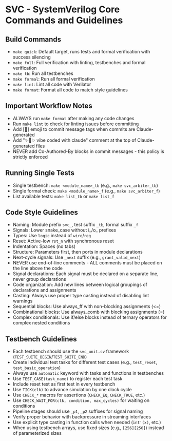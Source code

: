 # SVC - SystemVerilog Core Commands and Guidelines

## Build Commands
- `make quick`: Default target, runs tests and formal verification with success silencing
- `make full`: Full verification with linting, testbenches and formal verification
- `make tb`: Run all testbenches
- `make formal`: Run all formal verification
- `make lint`: Lint all code with Verilator
- `make format`: Format all code to match style guidelines

## Important Workflow Notes
- ALWAYS run `make format` after making any code changes
- Run `make lint` to check for linting issues before committing
- Add [🤖] emoji to commit message tags when commits are Claude-generated
- Add "✨🤖✨ vibe coded with claude" comment at the top of Claude-generated files
- NEVER add Co-Authored-By blocks in commit messages - this policy is strictly enforced

## Running Single Tests
- Single testbench: `make <module_name>_tb` (e.g., `make svc_arbiter_tb`)
- Single formal check: `make <module_name>_f` (e.g., `make svc_arbiter_f`)
- List available tests: `make list_tb` or `make list_f`

## Code Style Guidelines
- Naming: Module prefix `svc_`, test suffix `_tb`, formal suffix `_f`
- Signals: Lower snake_case without i_/o_ prefixes
- Types: Use `logic` instead of `wire`/`reg`
- Reset: Active-low `rst_n` with synchronous reset
- Indentation: Spaces (no tabs)
- Structure: Parameters first, then ports in module declarations
- Next-cycle signals: Use `_next` suffix (e.g., `grant_valid_next`)
- NEVER use end-of-line comments - ALL comments must be placed on the line above the code
- Signal declarations: Each signal must be declared on a separate line, never group declarations
- Code organization: Add new lines between logical groupings of declarations and assignments
- Casting: Always use proper type casting instead of disabling lint warnings
- Sequential blocks: Use always_ff with non-blocking assignments (<=)
- Combinational blocks: Use always_comb with blocking assignments (=)
- Complex conditionals: Use if/else blocks instead of ternary operators for complex nested conditions

## Testbench Guidelines
- Each testbench should use the `svc_unit.sv` framework (`TEST_SUITE_BEGIN`/`TEST_SUITE_END`)
- Create individual test tasks for different test cases (e.g., `test_reset`, `test_basic_operation`)
- Always use `automatic` keyword with tasks and functions in testbenches
- Use `TEST_CASE(task_name)` to register each test task
- Include reset test as first test in every testbench
- Use `TICK(clk)` to advance simulation by one clock cycle
- Use `CHECK_*` macros for assertions (`CHECK_EQ`, `CHECK_TRUE`, etc.)
- Use `CHECK_WAIT_FOR(clk, condition, max_cycles)` for waiting on conditions
- Pipeline stages should use `_p1`, `_p2` suffixes for signal naming
- Verify proper behavior with backpressure in streaming interfaces
- Use explicit type casting in function calls when needed (`int'(x)`, etc.)
- When using testbench arrays, use fixed sizes (e.g., `[256][256]`) instead of parameterized sizes